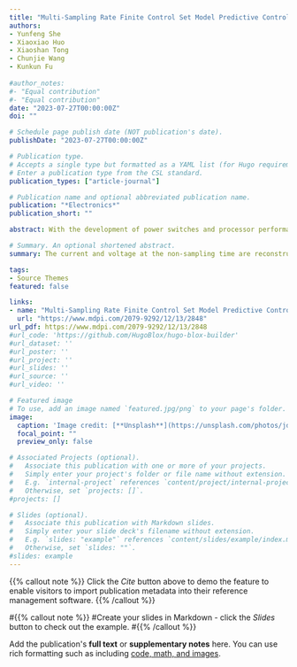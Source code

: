 ```yaml
---
title: "Multi-Sampling Rate Finite Control Set Model Predictive Control and Adaptive Method of Single-Phase Inverter"
authors:
- Yunfeng She
- Xiaoxiao Huo
- Xiaoshan Tong
- Chunjie Wang
- Kunkun Fu
  
#author_notes:
#- "Equal contribution"
#- "Equal contribution"
date: "2023-07-27T00:00:00Z"
doi: ""

# Schedule page publish date (NOT publication's date).
publishDate: "2023-07-27T00:00:00Z"

# Publication type.
# Accepts a single type but formatted as a YAML list (for Hugo requirements).
# Enter a publication type from the CSL standard.
publication_types: ["article-journal"]

# Publication name and optional abbreviated publication name.
publication: "*Electronics*"
publication_short: ""

abstract: With the development of power switches and processor performance in recent years, the control frequency of inverters has been significantly improved. However, limited by technology and price, the sensor sampling frequency in large-scale industrial applications is much lower than the inverter control frequency that can be realized. This frequency mismatch limits the performance improvement of the inverter. In this article, the current and voltage at the non-sampling time are reconstructed using the current prediction control principle and the input observer theory, allowing a single-phase inverter to implement multi-sampling rate control with a low sampling frequency and high control frequency. In addition, an improved adaptive controller is designed to solve the effect of incorrect model parameters, which realizes adaptive control when the sampling frequency and control frequency are mismatched. Finally, the effectiveness of the method is verified through a simulation and experiments. The proposed method can solve the problem of high-speed switching for inverters under low-sampling-frequency conditions, improving the inverter’s adaptive performance and robustness.

# Summary. An optional shortened abstract.
summary: The current and voltage at the non-sampling time are reconstructed using the current prediction control principle and the input observer theory.

tags:
- Source Themes
featured: false

links:
- name: "Multi-Sampling Rate Finite Control Set Model Predictive Control and Adaptive Method of Single-Phase Inverter"
  url: "https://www.mdpi.com/2079-9292/12/13/2848"
url_pdf: https://www.mdpi.com/2079-9292/12/13/2848
#url_code: 'https://github.com/HugoBlox/hugo-blox-builder'
#url_dataset: ''
#url_poster: ''
#url_project: ''
#url_slides: ''
#url_source: ''
#url_video: ''

# Featured image
# To use, add an image named `featured.jpg/png` to your page's folder. 
image:
  caption: 'Image credit: [**Unsplash**](https://unsplash.com/photos/jdD8gXaTZsc)'
  focal_point: ""
  preview_only: false

# Associated Projects (optional).
#   Associate this publication with one or more of your projects.
#   Simply enter your project's folder or file name without extension.
#   E.g. `internal-project` references `content/project/internal-project/index.md`.
#   Otherwise, set `projects: []`.
#projects: []

# Slides (optional).
#   Associate this publication with Markdown slides.
#   Simply enter your slide deck's filename without extension.
#   E.g. `slides: "example"` references `content/slides/example/index.md`.
#   Otherwise, set `slides: ""`.
#slides: example
---
```


{{% callout note %}}
Click the *Cite* button above to demo the feature to enable visitors to import publication metadata into their reference management software.
{{% /callout %}}

#{{% callout note %}}
#Create your slides in Markdown - click the *Slides* button to check out the example.
#{{% /callout %}}

Add the publication's **full text** or **supplementary notes** here. You can use rich formatting such as including [code, math, and images](https://docs.hugoblox.com/content/writing-markdown-latex/).
